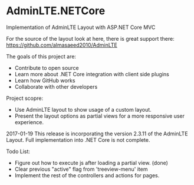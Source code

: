 # AdminLTE.NETCore
Implementation of AdminLTE Layout with ASP.NET Core MVC

For the source of the layout look at here, there is great support there:
https://github.com/almasaeed2010/AdminLTE

The goals of this project are:
- Contribute to open source
- Learn more about .NET Core integration with client side plugins
- Learn how GitHub works
- Collaborate with other developers

Project scopre:
- Use AdminLTE layout to show usage of a custom layout.
- Present the layout options as partial views for a more responsive user experience.

2017-01-19
This release is incorporating the version 2.3.11 of the AdminLTE Layout.
Full implementation into .NET Core is not complete.

Todo List:
- Figure out how to execute js after loading a partial view. (done)
- Clear previous "active" flag from 'treeview-menu' item
- Implement the rest of the controllers and actions for pages.
